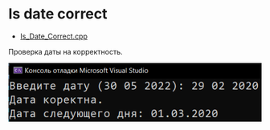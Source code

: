 # Is date correct
* [Is_Date_Correct.cpp](Is_Date_Correct.cpp)
<p>Проверка даты на корректность.</p>
<img src="/images/Is_Date_Correct.png">
